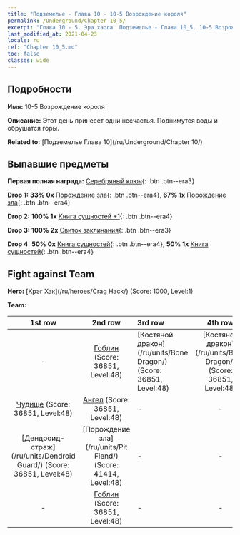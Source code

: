 ```yaml
---
title: "Подземелье - Глава 10 - 10-5 Возрождение короля"
permalink: /Underground/Chapter 10_5/
excerpt: "Глава 10 - 5. Эра хаоса  Подземелье - Глава 10_5. 10-5 Возрождение короля"
last_modified_at: 2021-04-23
locale: ru
ref: "Chapter 10_5.md"
toc: false
classes: wide
---
```


## Подробности

 **Имя:** 10-5 Возрождение короля

 **Описание:** Этот день принесет одни несчастья. Поднимутся воды и обрушатся горы.

 **Related to:** [Подземелье Глава 10](/ru/Underground/Chapter 10/)

## Выпавшие предметы

 **Первая полная награда:** [Серебряный ключ](/ItemsRU/con_693/){: .btn .btn--era3}

 **Drop 1:** **33% 0x** [Порождение зла](/ItemsRU/unt_230/){: .btn .btn--era4}, **67% 1x** [Порождение зла](/ItemsRU/unt_230/){: .btn .btn--era4}

 **Drop 2:** **100% 1x** [Книга сущностей +1](/ItemsRU/mat_46/){: .btn .btn--era4}

 **Drop 3:** **100% 2x** [Свиток заклинания](/ItemsRU/con_694/){: .btn .btn--era3}

 **Drop 4:** **50% 0x** [Книга сущностей](/ItemsRU/mat_39/){: .btn .btn--era4}, **50% 1x** [Книга сущностей](/ItemsRU/mat_39/){: .btn .btn--era4}


## Fight against Team
 **Hero:** [Крэг Хак](/ru/heroes/Crag Hack/) (Score: 1000, Level:1)

 **Team:**


  | 1st row | 2nd row | 3rd row | 4th row |
  |:----:|:----:|:----|:----:|
  | - | [Гоблин](/ru/units/Goblin/) (Score: 36851, Level:48)  | [Костяной дракон](/ru/units/Bone Dragon/) (Score: 36851, Level:48)  | [Костяной дракон](/ru/units/Bone Dragon/) (Score: 36851, Level:48)  |
  | [Чудище](/ru/units/Behemoth/) (Score: 36851, Level:48)  | [Ангел](/ru/units/Angel/) (Score: 36851, Level:48)  | - | - |
  | [Дендроид-страж](/ru/units/Dendroid Guard/) (Score: 36851, Level:48)  | [Порождение зла](/ru/units/Pit Fiend/) (Score: 41414, Level:48)  | - | - |
  | - | [Гоблин](/ru/units/Goblin/) (Score: 36851, Level:48)  | - | - |


